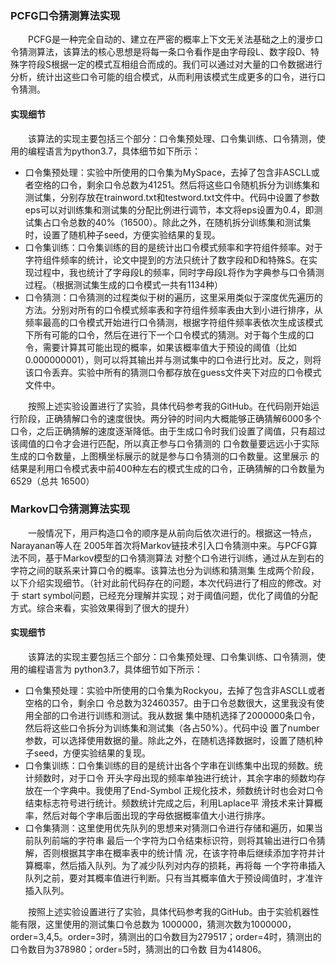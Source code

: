 ### PCFG口令猜测算法实现

&emsp;&emsp;PCFG是一种完全自动的、建立在严密的概率上下文无关法基础之上的漫步口令猜测算法，该算法的核心思想是将每一条口令看作是由字母段L、数字段D、特殊字符段S根据一定的模式互相组合而成的。我们可以通过对大量的口令数据进行分析，统计出这些口令可能的组合模式，从而利用该模式生成更多的口令，进行口令猜测。

#### 实现细节

&emsp;&emsp;该算法的实现主要包括三个部分：口令集预处理、口令集训练、口令猜测，使用的编程语言为python3.7，具体细节如下所示：

* 口令集预处理：实验中所使用的口令集为MySpace，去掉了包含非ASCLL或者空格的口令，剩余口令总数为41251。然后将这些口令随机拆分为训练集和测试集，分别存放在trainword.txt和testword.txt文件中。代码中设置了参数eps可以对训练集和测试集的分配比例进行调节，本文将eps设置为0.4，即测试集占口令总数的40%（16500）。除此之外，在随机拆分训练集和测试集时，设置了随机种子seed，方便实验结果的复现。
* 口令集训练：口令集训练的目的是统计出口令模式频率和字符组件频率。对于字符组件频率的统计，论文中提到的方法只统计了数字段和D和特殊S。在实现过程中，我也统计了字母段L的频率，同时字母段L将作为字典参与口令猜测过程。（根据测试集生成的口令模式一共有1134种）
* 口令猜测：口令猜测的过程类似于树的遍历，这里采用类似于深度优先遍历的方法。分别对所有的口令模式频率表和字符组件频率表由大到小进行排序，从频率最高的口令模式开始进行口令猜测，根据字符组件频率表依次生成该模式下所有可能的口令，然后在进行下一个口令模式的猜测。对于每个生成的口令，需要计算其可能出现的概率，如果该概率值大于预设的阈值（比如0.000000001），则可以将其输出并与测试集中的口令进行比对。反之，则将该口令丢弃。实验中所有的猜测口令都存放在guess文件夹下对应的口令模式文件中。

&emsp;&emsp;按照上述实验设置进行了实验，具体代码参考我的GitHub。在代码刚开始运行阶段，正确猜解口令的速度很快。两分钟的时间内大概能够正确猜解6000多个口令，之后正确猜解的速度逐渐降低。由于⽣成口令时我们设置了阈值，只有超过该阈值的口令才会进⾏匹配，所以真正参与口令猜测的 口令数量要远远小于实际⽣成的口令数量，上图横坐标展⽰的就是参与口令猜测的口令数量。这⾥展⽰ 的结果是利⽤口令模式表中前400种左右的模式⽣成的口令，正确猜解的口令数量为6529（总共 16500）

### Markov口令猜测算法实现

&emsp;&emsp;⼀般情况下，⽤⼾构造口令的顺序是从前向后依次进⾏的。根据这⼀特点，Narayanan等⼈在 2005年⾸次将Markov链技术引⼊口令猜测中来。与PCFG算法不同，基于Markov模型的口令猜测算法 对整个口令进⾏训练，通过从左到右的字符之间的联系来计算口令的概率。该算法也分为训练和猜测集 ⽣成两个阶段，以下介绍实现细节。（针对此前代码存在的问题，本次代码进⾏了相应的修改。对于 start symbol问题，已经充分理解并实现；对于阈值问题，优化了阈值的分配⽅式。综合来看，实验效果得到了很⼤的提升）

#### 实现细节

&emsp;&emsp;该算法的实现主要包括三个部分：口令集预处理、口令集训练、口令猜测，使⽤的编程语⾔为 python3.7，具体细节如下所⽰：

* 口令集预处理：实验中所使⽤的口令集为Rockyou，去掉了包含⾮ASCLL或者空格的口令，剩余口 令总数为32460357。由于口令总数很⼤，这⾥我没有使⽤全部的口令进⾏训练和测试。我从数据 集中随机选择了2000000条口令，然后将这些口令拆分为训练集和测试集（各占50%）。代码中设 置了number参数，可以选择使⽤数据的量。除此之外，在随机选择数据时，设置了随机种⼦seed，⽅便实验结果的复现。
* 口令集训练：口令集训练的⽬的是统计出各个字串在训练集中出现的频数。统计频数时，对于口令 开头字⺟出现的频率单独进⾏统计，其余字串的频数均存放在⼀个字典中。我使⽤了End-Symbol 正规化技术，频数统计时也会对口令结束标志符号进⾏统计。频数统计完成之后，利⽤Laplace平 滑技术来计算概率，然后对每个字串后⾯出现的字⺟依据概率值⼤小进⾏排序。
* 口令集猜测：这⾥使⽤优先队列的思想来对猜测口令进⾏存储和遍历，如果当前队列前端的字符串 最后⼀个字符为口令结束标识符，则将其输出进⾏口令猜解，否则根据其字串在概率表中的统计情 况，在该字符串后继续添加字符并计算概率，然后插⼊队列。为了减少队列对内存的损耗，再将每 ⼀个字符串插⼊队列之前，要对其概率值进⾏判断。只有当其概率值⼤于预设阈值时，才准许插⼊队列。

&emsp;&emsp;按照上述实验设置进⾏了实验，具体代码参考我的GitHub。由于实验机器性能有限，这⾥使⽤的测试集口令总数为 1000000，猜测次数为1000000，order=3,4,5。order=3时，猜测出的口令数⽬为279517；order=4时，猜测出的口令数⽬为378980；order=5时，猜测出的口令数 ⽬为414806。

